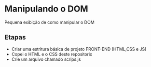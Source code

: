 # Manipulando o DOM
Pequena exibição de como manipular o DOM

## Etapas
- Criar uma estritura básica de projeto FRONT-END (HTML,CSS e JS)
- Copei o HTML e o CSS deste repositorio
- Crie um arquivo chamado scrips.js